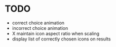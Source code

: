 # TODO
- correct choice animation
- incorrect choice animation
- X maintain icon aspect ratio when scaling
- display list of correctly chosen icons on results
